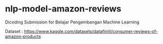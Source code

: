 # nlp-model-amazon-reviews
Dicoding Submission for Belajar Pengembangan Machine Learning

Dataset : https://www.kaggle.com/datasets/datafiniti/consumer-reviews-of-amazon-products
